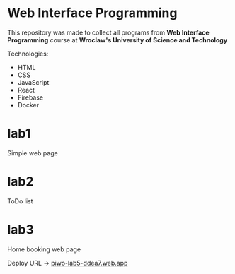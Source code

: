 # Web Interface Programming

This repository was made to collect all programs from **Web Interface Programming** course at **Wroclaw's University of Science and Technology**

Technologies:
- HTML
- CSS
- JavaScript
- React
- Firebase
- Docker

# lab1

Simple web page

# lab2

ToDo list

# lab3

Home booking web page

Deploy URL -> [piwo-lab5-ddea7.web.app](https://piwo-lab5-ddea7.web.app/)